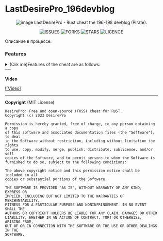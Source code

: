 # LastDesirePro_196devblog
<div align="center">
  
![image](https://user-images.githubusercontent.com/59990384/217894647-65a9c489-69b5-4656-a418-870fd7bd8a8b.png)
LastDesirePro - Rust cheat the 196-198 devblog (Pirate).   </div>
<div align="center">
  
![ISSUES](https://img.shields.io/github/issues/DeftSolutions-dev/LastDesirePro_196devblog?style=for-the-badge)
![FORKS](https://img.shields.io/github/forks/DeftSolutions-dev/LastDesirePro_196devblog?style=for-the-badge)
![STARS](https://img.shields.io/github/stars/DeftSolutions-dev/LastDesirePro_196devblog?style=for-the-badge)
![LICENCE](https://img.shields.io/github/license/DeftSolutions-dev/LastDesirePro_196devblog?style=for-the-badge)
  
  </div>
Описание в процессе.

### Features
<details>
 <summary>(Clik me)Features of the cheat are as follows:</summary>
<br>
- ESP Players
<br>
[+] Players
<br>
[+] Distance
<br>
[+] Held Items
<br>
[+] Sleeping
<br>
[+] Corpses
<br>
[+] Bone
<br>
[+] Is Visible
<br>
[+] Bar Health
<br>
[+] Box
<br>
[+] Chams [Chams, Color, Pulsing, Rainbow, Wireframe, Health]
<br>
[+] Ignore Local
<br>
[+] Player Belt
<br>
[+] Text background
<br>
[+] Background rounding
<br>


<br>
- ESP Animals
<br>
[+] Stag
<br>
[+] Wolf
<br>
[+] Horse
<br>
[+] Chicken
<br>
[+] Bear
<br>
[+] Boar
<br>
[+] Text background
<br>
[+] Background rounding
<br>


<br>
- ESP Resources
<br>
[+] Stone
<br>
[+] Metal
<br>
[+] Sulfur
<br>
[+] Bonus Marker
<br>
[+] Spawned Stone
<br>
[+] Spawned Metal
<br>
[+] Spawned Sulfur
<br>
[+] Spawned Hemp
<br>
[+] Spawned Mushroom
<br>
[+] Spawned Wood
<br>
[+] Spawned Pumpkin
<br>
[+] Spawned Corn
<br>
[+] Text background
<br>
[+] Background rounding
<br>


<br>
- ESP Home
<br>
[+] Small box
<br>
[+] Big box
<br>
[+] BBQ
<br>
[+] Small Oil Refinery
<br>
[+] Furnace
<br>
[+] Repair bench
<br>
[+] Furnace large
<br>
[+] Dropbox
<br>
[+] Stocking small
<br>
[+] Stocking large
<br>
[+] Research table
<br>
[+] Fireplace
<br>
[+] Workbench [1lvl]
<br>
[+] Workbench [2lvl]
<br>
[+] Workbench [3lvl]
<br>
[+] Bar Health
<br>
[+] Text background
<br>
[+] Background rounding
<br>
[+] Cupboard [Authorized Players, Bar Health]
<br>
[+] Stesh [Bar Health]
<br>
[+] Mine
<br>
[+] Trap
<br>
[+] Flame Turret
<br>
[+] Gun Trap
<br>
[+] Item
<br>
[+] Rainbow Ammo/Gun [Ammout, Condition]
<br>


<br>
- ESP Other
<br>
[+] Helicopter
<br>
[+] Helicopter Crate
<br>
[+] BradleyAPC
<br>
[+] BradleyAPC Crate
<br>
[+] Raid [C4, Satchel, Rocket incendiary, Rocket, Beancan, F1, Explosion Bullet]
<br>
[+] Second [0-600 sec]
<br>
[+] Text background
<br>
[+] Background rounding
<br>
[+] Monument Info
<br>
[+] Supply Drop
<br>
[+] Crate tools
<br>
[+] Crate small
<br>
[+] Crate normal
<br>
[+] Crate normal food
<br>
[+] Crate normal medical
<br>
[+] Crate mine
<br>
[+] Crate military
<br>
[+] Crate elite
<br>
[+] Barrel
<br>
[+] Barrel fire
<br>
[+] Oil barrel
<br>
[+] Recycler
<br>
[+] Text background
<br>
[+] Background rounding
<br>


<br>
- Radar 2D
<br>
[+] Radar Enabled [Static Local, Dynamic Local]
<br>
[+] Radar Players
<br>
[+] Radar NPC
<br>
[+] Ass Indicator Players
<br>
[+] Ass Indicator NPC
<br>
[+] Radar Size [0-200]
<br>
[+] Radar Radius [0-180]
<br>
[+] Radar Stag
<br>
[+] Radar Wolf
<br>
[+] Radar Horse
<br>
[+] Radar Chicken
<br>
[+] Radar Bear
<br>
[+] Radar Boar
<br>


<br>
-AimBot Aim
<br>
[+] Aim [Head, Neck, Chest]
<br>
[+] Aim Fov [0-380]
<br>
[+] Prediction
<br>
[+] Aim Key
<br>


<br>
-AimBot Silent
<br>
[+] Magic Bullet Player's [Detect Normal Server]
<br>
[+] Silent Wall [Setting Bone to HitChange(Hit Players Bone)]
<br>
[+] Fov [0-380]
<br>
[+] Magic Bullet HeliCopter
<br>


<br>
- AimBot pSilent
<br>
[+] pSilent [Head, Chest, Body]
<br>
[+] Target
<br>
[+] pSilent Fov [0-380]
<br>
[+] pSilent Key
<br>
[+] maxDamage [HvH - Normal Server DETECTED]
<br>
[+] pSilent Heli
<br>
[+] pSilent Heli Key
<br>


<br>
- AimBot HitChange
<br>
[+] HitBox Helicopter [0-40m]
<br>
[+] HitBox Players [0-3m, Head, Chest, Body]
<br>
[+] Hit Effect Glass
<br>
[+] Hit Helicopter Only Rotor
<br>
[+] Hit Players Bone [Head, Chest, Body]
<br>


<br>
-AimBot Friend List
<br>
[+] Player Search [400m]
<br>
[+] Add/Remove Friend's
<br>
[+] No Damage Friend
<br>


<br>
- Automatic AutoFarm
<br>
[+] AutoFarm Tree Marker
<br>
[+] AutoFarm Ore Bonus
<br>
[+] Farm Bot [Beta] [Stone, Metal, Sulfur, Tree]
<br>
[+] Speed Bot [4-6m]
<br>
[+] OnLadder
<br>


<br>
- Automatic Silent Melee
<br>
[+] Silent Melee to player [Head, Chest, Body]
<br>
[+] Silent Melee to Animal's [Head]
<br>
[+] Silent Melee to Object [Hit] [Speed 0-5]
<br>
[+] Hammer Spam Glass to player
<br>


<br>
- Automatic PickUp
<br>
[+] AutoPickup Hemp
<br>
[+] AutoPickup Stone
<br>
[+] AutoPickup Metal
<br>
[+] AutoPickup Sulfur
<br>
[+] AutoPickup Wood
<br>
[+] AutoPickup Corn
<br>
[+] AutoPickup Pumpkin
<br>
[+] AutoPickup Mushroom
<br>
[+] AutoPickup Dropped Item
<br>
[+] AutoPickup Timed Explosive
<br>
[+] AutoPickup Mine
<br>


<br>
- Automatic Auto
<br>
[+] Auto Silent Reload
<br>
[+] Auto Jump [Bhop, press Jump]
<br>
[+] Auto Heal
<br>
[+] Auto Heal Friend
<br>
[+] Auto Revive
<br>
[+] Auto OnTorch
<br>
[+] Auto Drink
<br>
[+] Auto Knok [Spam key]
<br>
[+] Auto Open [Door]
<br>
[+] Spam Guitar
<br>
[+] Auto Lock CodeLock [Key, Unlock Key]
<br>
[+] Auto Auth Cupboard
<br>
[+] Auto Auth Turret
<br>
[+] Auto Off Recycler
<br>


<br>
- Automatic Misc
[+] Magnit Player [Head, Magnit Key]
<br>
[+] Suicide [Always Suicide, Suicide Key]
<br>
[+] Spam Suicide [Spam Suicide Key]
<br>
[+] Fast Throwing Grenades [DoThrow Key]
<br>
[+] Fast Drop Grenades [DoDrop Key]
<br>
[+] Rotate Build [Key Arrows]
<br>
[+] UpGrade Build [0-4m, Wood, Stone, Metal, TopTier]
<br>
[+] Always Upgrade
<br>
[+] UpGrade Key
<br>


<br>
- Misc Weapon
<br>
[+] Recoil [0-100%]
<br>
[+] Spread [0-100%]
<br>
[+] Automatic
<br>
[+] No Sway
<br>
[+] Insta eoka
<br>
[+] Insta bow
<br>
[+] Fast Bullet
<br>
[+] Thickness [0-100%]
<br>
[+] Thickness Melee [0-100%]
<br>
[+] Melee x2 Distance
<br>
[+] Melee Farm only Bonus [Stone and Tree]
<br>
[+] Fake Shoot [Fake Shoot Key]
<br>
[+] Always Fake Shoot
<br>
[+] Silent Shoot [Silent Shoot Key]
<br>
[+] Pierce to Layer [Some Objects, Terrain, Barricade, Storage Container, Ore Resource, Tree]
<br>
[+] Layer Mask [AI, Construction, Transparent, Debris, Default, Deployed, Ragdoll, Terrain, Tree, World, Water, Clutter]
<br>
[+] Remove Layer Bind [LayerMask Key]
<br>
[+] No Attack restriction
<br>
[+] Aim in Heavy Armor
<br>
[+] Shoot while sprinting
<br>
[+] Fast Gun
<br>
[+] No Bobbing
<br>
[+] x6 Zoom [Zoom Key]
<br>
[+] Crosshair [Custom, Swaston]
<br>


<br>
- Misc Movement
<br>
[+] UI anti flyhack
<br>
[+] Anti FlyHack
<br>
[+] DebugCam [DebugCam Key]
<br>
[+] Fly [Fly No Collision, Fly Key]
<br>
[+] Speed [0-6m/s, Standing, Sprint, Sitting]
<br>
[+] Speed Game [0-20, Speed Key]
<br>
[+] 3 Eyes [3 Eyes Key]
<br>
[+] Spine [Anti-Aim]
<br>
[+] No Steps
<br>
[+] Walk on water
<br>
[+] No Collision Tree
<br>
[+] No Collision Players
<br>
[+] No Damage Land [80%]
<br>
[+] Big Jump
<br>
[+] Inf Jump [OFF Bhop]
<br>
[+] Spider
<br>
[+] Up Eye [Up Eye Key]
<br>


<br>
- Misc Misc
<br>
[+] Hit Logs [Time Hit Log: 0-10s]
<br>
[+] Hit Marker [Default Color]
<br>
[+] Hit Sound [1-4, Check Sound]
<br>
[+] Move Line
<br>
[+] Printing [Printing Key, Desktop]
<br>
[+] Chat Spam [Text, Time: 0-6s]
<br>
[+] Time [Time: 0-24Hour]
<br>
[+] Custom Sky [Star: 0-1000, Atmosphere: 1-20]
<br>
[+] System Marker [Name]
<br>
[+] Add/Remove Marker
<br>


<br>
- Other
<br>
[+] Menu Key
<br>
[+] BackGround Menu
<br>
[+] Connect to YRS
<br>
[+] Load Cfg
<br>
[+] Save Cfg
<br>
[+] UnLoad
<br>
[+] Current Server Info
<br>
[+] Servеr Nаme
<br>
</details>
---

**Video**

[![Video]](https://www.youtube.com/watch?v=D2-IDBo7ZEE "DesirePro")

---

**Copyright** (MIT License)

```
DesirePro: Free and open-source (FOSS) cheat for RUST.
Copyright (c) 2023 DesirePro

Permission is hereby granted, free of charge, to any person obtaining a copy
of this software and associated documentation files (the "Software"), to deal
in the Software without restriction, including without limitation the rights
to use, copy, modify, merge, publish, distribute, sublicense, and/or sell
copies of the Software, and to permit persons to whom the Software is
furnished to do so, subject to the following conditions:

The above copyright notice and this permission notice shall be included in all
copies or substantial portions of the Software.

THE SOFTWARE IS PROVIDED "AS IS", WITHOUT WARRANTY OF ANY KIND, EXPRESS OR
IMPLIED, INCLUDING BUT NOT LIMITED TO THE WARRANTIES OF MERCHANTABILITY,
FITNESS FOR A PARTICULAR PURPOSE AND NONINFRINGEMENT. IN NO EVENT SHALL THE
AUTHORS OR COPYRIGHT HOLDERS BE LIABLE FOR ANY CLAIM, DAMAGES OR OTHER
LIABILITY, WHETHER IN AN ACTION OF CONTRACT, TORT OR OTHERWISE, ARISING FROM,
OUT OF OR IN CONNECTION WITH THE SOFTWARE OR THE USE OR OTHER DEALINGS IN THE
SOFTWARE.
```
